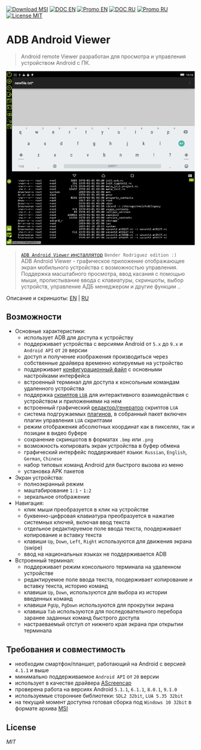 
[![Download MSI](https://img.shields.io/badge/Download-MSI-brightgreen.svg?style=flat)](https://clnviewer.github.io/ADB-Android-Viewer/dist/Android-ADB-Viewer.msi)
[![DOC EN](https://img.shields.io/badge/Features-EN-brightgreen.svg?style=flat)](https://github.com/ClnViewer/ADB-Android-Viewer/blob/master/docs/README.EN.md)
[![Promo EN](https://img.shields.io/badge/Promo-EN-brightgreen.svg?style=flat)](https://clnviewer.github.io/Code-Blocks-Android-NDK/ADBANDROIDVIEWER.EN.html)
[![DOC RU](https://img.shields.io/badge/Features-RU-brightgreen.svg?style=flat)](https://github.com/ClnViewer/ADB-Android-Viewer/blob/master/docs/README.RU.md)
[![Promo RU](https://img.shields.io/badge/Promo-RU-brightgreen.svg?style=flat)](https://clnviewer.github.io/Code-Blocks-Android-NDK/ADBANDROIDVIEWER.RU.html)
[![License MIT](https://img.shields.io/badge/License-MIT-brightgreen.svg?style=flat)](https://github.com/ClnViewer/ADB-Android-Viewer/blob/master/LICENSE)

# ADB Android Viewer

> Android remote Viewer разработан для просмотра и управления устройством Android с ПК.


![adbviewer](images/adbviewer-2-terminal-en.png)

>[`ADB Android Viewer` инсталлятор](https://clnviewer.github.io/ADB-Android-Viewer/dist/Android-ADB-Viewer.msi) `Bender Rodriguez edition :)`   
> ADB Android Viewer - графическое приложение отображающее экран мобильного устройства с возможностью управления. Поддержка масштабного просмотра, ввод касания с помощью мыши, пролистывание ввода с клавиатуры, скриншоты, выбор устройств, управление АДБ менеджером и другие функции ..  

Описание и скриншоты: [EN](https://clnviewer.github.io/Code-Blocks-Android-NDK/ADBANDROIDVIEWER.EN.html) | [RU](https://clnviewer.github.io/Code-Blocks-Android-NDK/ADBANDROIDVIEWER.RU.html)  

## Возможности

- Основные характеристики:
  - использует ADB для доступа к устройству  
  - поддерживает устройства с версиями Android от `5.x` до `9.x` и `Android API` от `20` версии  
  - доступ и получение изображения производиться через собственные драйвера временно копируемые на устройство  
  - поддерживает [конфигурационный файл](https://github.com/ClnViewer/ADB-Android-Viewer/blob/master/src/ADBViewer/ADBViewer.ini) с основными настройками интерфейса  
  - встроенный терминал для доступа к консольным командам удаленного устройства  
  - поддержка [скриптов `LUA`](https://github.com/ClnViewer/ADB-Android-Viewer/blob/master/src/ADBViewer/src/App/plugin/plugin-lua/plugin-lua.lua.example) для интерактивного взаимодействия с устройством и приложениями на нем  
  - встроенный графический [редактор/генератор](https://clnviewer.github.io/Code-Blocks-Android-NDK/ADBANDROIDVIEWER.EN.html) скриптов `LUA`  
  - система подгружаемых [плагинов](https://github.com/ClnViewer/ADB-Android-Viewer/tree/master/src/ADBViewer/src/App/plugin/plugin-template), в собранный пакет включен плагин управления `LUA` скриптами  
  - режим отображения абсолютных координат как в пикселях, так и позиции в видео буфере  
  - сохранение скриншотов в форматах `.bmp` или `.png`  
  - возможность копировать экран устройства в буфер обмена  
  - графический интерфейс поддерживает языки: `Russian`, `English`, `German`, `Chinese`  
  - набор типовых команд Android для быстрого вызова из меню  
  - установка APK пакетов  
- Экран устройства:
  - полноэкранный режим  
  - маштабирование `1:1` - `1:2`  
  - зеркальное отображение  
- Навигация:
  - клик мыши преобразуется в клик на устройстве  
  - буквенно-цифровая клавиатура преобразуется в нажатие системных ключей, включая ввод текста  
  - отдельное редактируемое поле ввода текста, поодерживает копирование и вставку текста  
  - клавиши `Up`, `Down`, `Left`, `Right` используются для движения экрана (swipe)  
  - ввод на национальных языках не поддерживается ADB  
- Встроенный терминал:
  - поддерживает режим консольного терминала на удаленном устройстве  
  - редактируемое поле ввода текста, поодерживает копирование и вставку текста, историю команд  
  - клавиши `Up`, `Down`, используются для выбора из истории введенных команд  
  - клавиши `PgUp`, `PgDown` используются для прокрутки экрана  
  - клавиша `Tab` используются для последовательного перебора заранее заданных команд быстрого доступа  
  - настраеваемый отступ от нижнего края экрана при открытии терминала  

## Требования и совместимость

- необходим смартфон/планшет, работающий на Android с версией `4.1.1` и выше  
- минимально поддерживаемое `Android API` от `20` версии  
- использует в качестве драйвера [AScreencap](https://github.com/ClnViewer/Android-fast-screen-capture)  
- проверена работа на версиях Android `5.1.1`, `6.1.1`, `8.0.1`, `9.1.0`  
- используемые сторонние библиотеки: `SDL2 32bit`, `LUA 5.35 32bit`  
- на текущий момент доступна готовая сборка под `Windows 10 32bit` в формате архива [MSI](https://clnviewer.github.io/ADB-Android-Viewer/dist/Android-ADB-Viewer.msi)  


## License

 _MIT_

